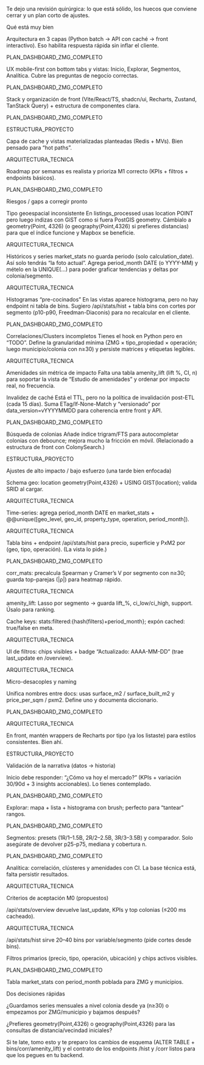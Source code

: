 Te dejo una revisión quirúrgica: lo que está sólido, los huecos que conviene cerrar y un plan corto de ajustes.

Qué está muy bien

Arquitectura en 3 capas (Python batch → API con caché → front interactivo). Eso habilita respuesta rápida sin inflar el cliente. 

PLAN_DASHBOARD_ZMG_COMPLETO

UX mobile-first con bottom tabs y vistas: Inicio, Explorar, Segmentos, Analítica. Cubre las preguntas de negocio correctas. 

PLAN_DASHBOARD_ZMG_COMPLETO

Stack y organización de front (Vite/React/TS, shadcn/ui, Recharts, Zustand, TanStack Query) + estructura de componentes clara. 

PLAN_DASHBOARD_ZMG_COMPLETO

 

ESTRUCTURA_PROYECTO

Capa de cache y vistas materializadas planteadas (Redis + MVs). Bien pensado para “hot paths”. 

ARQUITECTURA_TECNICA

Roadmap por semanas es realista y prioriza M1 correcto (KPIs + filtros + endpoints básicos). 

PLAN_DASHBOARD_ZMG_COMPLETO

Riesgos / gaps a corregir pronto

Tipo geoespacial inconsistente
En listings_processed usas location POINT pero luego indizas con GiST como si fuera PostGIS geometry. Cámbialo a geometry(Point, 4326) (o geography(Point,4326) si prefieres distancias) para que el índice funcione y Mapbox se beneficie. 

ARQUITECTURA_TECNICA

Históricos y series
market_stats no guarda periodo (solo calculation_date). Así solo tendrás “la foto actual”. Agrega period_month DATE (o YYYY-MM) y mételo en la UNIQUE(...) para poder graficar tendencias y deltas por colonia/segmento. 

ARQUITECTURA_TECNICA

Histogramas “pre-cocinados”
En las vistas aparece histograma, pero no hay endpoint ni tabla de bins. Sugiero /api/stats/hist + tabla bins con cortes por segmento (p10-p90, Freedman-Diaconis) para no recalcular en el cliente. 

PLAN_DASHBOARD_ZMG_COMPLETO

Correlaciones/Clusters incompletos
Tienes el hook en Python pero en “TODO”. Define la granularidad mínima (ZMG × tipo_propiedad × operación; luego municipio/colonia con n≥30) y persiste matrices y etiquetas legibles. 

ARQUITECTURA_TECNICA

Amenidades sin métrica de impacto
Falta una tabla amenity_lift (lift %, CI, n) para soportar la vista de “Estudio de amenidades” y ordenar por impacto real, no frecuencia.

Invalidez de caché
Está el TTL, pero no la política de invalidación post-ETL (cada 15 días). Suma ETag/If-None-Match y “versionado” por data_version=vYYYYMMDD para coherencia entre front y API. 

PLAN_DASHBOARD_ZMG_COMPLETO

Búsqueda de colonias
Añade índice trigram/FTS para autocompletar colonias con debounce; mejora mucho la fricción en móvil. (Relacionado a estructura de front con ColonySearch.) 

ESTRUCTURA_PROYECTO

Ajustes de alto impacto / bajo esfuerzo (una tarde bien enfocada)

Schema geo: location geometry(Point,4326) + USING GIST(location); valida SRID al cargar. 

ARQUITECTURA_TECNICA

Time-series: agrega period_month DATE en market_stats + @@unique([geo_level, geo_id, property_type, operation, period_month]). 

ARQUITECTURA_TECNICA

Tabla bins + endpoint /api/stats/hist para precio, superficie y PxM2 por (geo, tipo, operación). (La vista lo pide.) 

PLAN_DASHBOARD_ZMG_COMPLETO

corr_mats: precalcula Spearman y Cramer’s V por segmento con n≥30; guarda top-parejas (|ρ|) para heatmap rápido. 

ARQUITECTURA_TECNICA

amenity_lift: Lasso por segmento → guarda lift_%, ci_low/ci_high, support. Úsalo para ranking.

Cache keys: stats:filtered:{hash(filters)+period_month}; expón cached: true/false en meta. 

ARQUITECTURA_TECNICA

UI de filtros: chips visibles + badge “Actualizado: AAAA-MM-DD” (trae last_update en /overview). 

ARQUITECTURA_TECNICA

Micro-desacoples y naming

Unifica nombres entre docs: usas surface_m2 / surface_built_m2 y price_per_sqm / pxm2. Define uno y documenta diccionario. 

PLAN_DASHBOARD_ZMG_COMPLETO

 

ARQUITECTURA_TECNICA

En front, mantén wrappers de Recharts por tipo (ya los listaste) para estilos consistentes. Bien ahí. 

ESTRUCTURA_PROYECTO

Validación de la narrativa (datos → historia)

Inicio debe responder: “¿Cómo va hoy el mercado?” (KPIs + variación 30/90d + 3 insights accionables). Lo tienes contemplado. 

PLAN_DASHBOARD_ZMG_COMPLETO

Explorar: mapa + lista + histograma con brush; perfecto para “tantear” rangos. 

PLAN_DASHBOARD_ZMG_COMPLETO

Segmentos: presets (1R/1–1.5B, 2R/2–2.5B, 3R/3–3.5B) y comparador. Solo asegúrate de devolver p25-p75, mediana y cobertura n. 

PLAN_DASHBOARD_ZMG_COMPLETO

Analítica: correlación, clústeres y amenidades con CI. La base técnica está, falta persistir resultados. 

ARQUITECTURA_TECNICA

Criterios de aceptación M0 (propuestos)

/api/stats/overview devuelve last_update, KPIs y top colonias (≤200 ms cacheado). 

ARQUITECTURA_TECNICA

/api/stats/hist sirve 20–40 bins por variable/segmento (pide cortes desde bins).

Filtros primarios (precio, tipo, operación, ubicación) y chips activos visibles. 

PLAN_DASHBOARD_ZMG_COMPLETO

Tabla market_stats con period_month poblada para ZMG y municipios.

Dos decisiones rápidas

¿Guardamos series mensuales a nivel colonia desde ya (n≥30) o empezamos por ZMG/municipio y bajamos después?

¿Prefieres geometry(Point,4326) o geography(Point,4326) para las consultas de distancia/vecindad iniciales?

Si te late, tomo esto y te preparo los cambios de esquema (ALTER TABLE + bins/corr/amenity_lift) y el contrato de los endpoints /hist y /corr listos para que los pegues en tu backend.